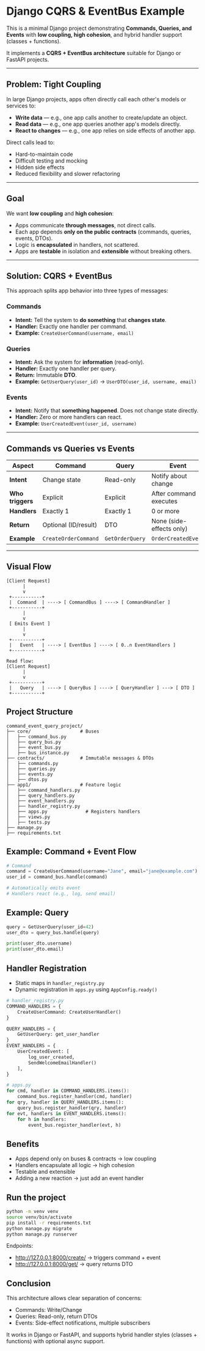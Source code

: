 # Django CQRS & EventBus Example

This is a minimal Django project demonstrating **Commands, Queries, and Events** with **low coupling, high cohesion**, and hybrid handler support (classes + functions).

It implements a **CQRS + EventBus architecture** suitable for Django or FastAPI projects.

---

## Problem: Tight Coupling

In large Django projects, apps often directly call each other's models or services to:

- **Write data** — e.g., one app calls another to create/update an object.
- **Read data** — e.g., one app queries another app's models directly.
- **React to changes** — e.g., one app relies on side effects of another app.

Direct calls lead to:

- Hard-to-maintain code
- Difficult testing and mocking
- Hidden side effects
- Reduced flexibility and slower refactoring

---

## Goal

We want **low coupling** and **high cohesion**:

- Apps communicate **through messages**, not direct calls.
- Each app depends **only on the public contracts** (commands, queries, events, DTOs).
- Logic is **encapsulated** in handlers, not scattered.
- Apps are **testable** in isolation and **extensible** without breaking others.

---

## Solution: CQRS + EventBus

This approach splits app behavior into three types of messages:

### Commands

- **Intent:** Tell the system to **do something** that **changes state**.
- **Handler:** Exactly one handler per command.
- **Example:** `CreateUserCommand(username, email)`

### Queries

- **Intent:** Ask the system for **information** (read-only).
- **Handler:** Exactly one handler per query.
- **Return:** Immutable **DTO**.
- **Example:** `GetUserQuery(user_id)` → `UserDTO(user_id, username, email)`

### Events

- **Intent:** Notify that **something happened**. Does not change state directly.
- **Handler:** Zero or more handlers can react.
- **Example:** `UserCreatedEvent(user_id, username)`

---

## Commands vs Queries vs Events

| Aspect         | Command                   | Query               | Event                    |
|----------------|---------------------------|--------------------|--------------------------|
| **Intent**     | Change state              | Read-only          | Notify about change      |
| **Who triggers** | Explicit                | Explicit           | After command executes   |
| **Handlers**   | Exactly 1                | Exactly 1          | 0 or more                |
| **Return**     | Optional (ID/result)      | DTO                | None (side-effects only) |
| **Example**    | `CreateOrderCommand`      | `GetOrderQuery`    | `OrderCreatedEvent`      |

---

## Visual Flow

```plaintext
[Client Request]
      |
      v
 +-----------+
 |  Command  | ----> [ CommandBus ] ----> [ CommandHandler ]
 +-----------+
      |
      v
 [ Emits Event ]
      |
      v
 +-----------+
 |   Event   | ----> [ EventBus ] ----> [ 0..n EventHandlers ]
 +-----------+

Read flow:
[Client Request]
      |
      v
 +-----------+
 |   Query   | ----> [ QueryBus ] ----> [ QueryHandler ] ---> [ DTO ]
 +-----------+
```

## Project Structure
```
command_event_query_project/
├── core/                  # Buses
│   ├── command_bus.py
│   ├── query_bus.py
│   ├── event_bus.py
│   ├── bus_instance.py
├── contracts/             # Immutable messages & DTOs
│   ├── commands.py
│   ├── queries.py
│   ├── events.py
│   ├── dtos.py
├── app1/                  # Feature logic
│   ├── command_handlers.py
│   ├── query_handlers.py
│   ├── event_handlers.py
│   ├── handler_registry.py
│   ├── apps.py              # Registers handlers
│   ├── views.py
│   ├── tests.py
├── manage.py
├── requirements.txt
```

## Example: Command + Event Flow
```python
# Command
command = CreateUserCommand(username="Jane", email="jane@example.com")
user_id = command_bus.handle(command)

# Automatically emits event
# Handlers react (e.g., log, send email)
```

## Example: Query
```python
query = GetUserQuery(user_id=42)
user_dto = query_bus.handle(query)

print(user_dto.username)
print(user_dto.email)
```

## Handler Registration
* Static maps in `handler_registry.py`
* Dynamic registration in `apps.py` using `AppConfig.ready()`
```python
# handler_registry.py
COMMAND_HANDLERS = {
    CreateUserCommand: CreateUserHandler()
}

QUERY_HANDLERS = {
    GetUserQuery: get_user_handler
}
EVENT_HANDLERS = {
    UserCreatedEvent: [
        log_user_created,
        SendWelcomeEmailHandler()
    ],
}
```

```python
# apps.py
for cmd, handler in COMMAND_HANDLERS.items():
    command_bus.register_handler(cmd, handler)
for qry, handler in QUERY_HANDLERS.items():
    query_bus.register_handler(qry, handler)
for evt, handlers in EVENT_HANDLERS.items():
    for h in handlers:
        event_bus.register_handler(evt, h)
```

## Benefits
* Apps depend only on buses & contracts → low coupling
* Handlers encapsulate all logic → high cohesion
* Testable and extensible
* Adding a new reaction → just add an event handler


## Run the project
```bash
python -m venv venv
source venv/bin/activate
pip install -r requirements.txt
python manage.py migrate
python manage.py runserver
```

Endpoints:
* http://127.0.0.1:8000/create/ → triggers command + event
* http://127.0.0.1:8000/get/ → query returns DTO

## Conclusion
This architecture allows clear separation of concerns:
* Commands: Write/Change
* Queries: Read-only, return DTOs
* Events: Side-effect notifications, multiple subscribers

It works in Django or FastAPI, and supports hybrid handler styles (classes + functions) with optional async support.
